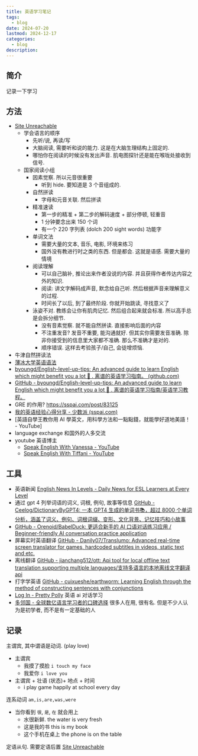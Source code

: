 ```yaml
---
title: 英语学习笔记
tags:
  - blog
date: 2024-07-20
lastmod: 2024-12-17
categories:
  - blog
description: 
---
```


## 简介

记录一下学习

## 方法

- [Site Unreachable](https://www.youtube.com/watch?v=jRxdlguhSzk)
    - 学会语言的顺序
        - 先听/说, 再读/写
        - 大脑阅读, 需要听和说的能力. 这是在大脑生理结构上固定的.
        - 哪怕你在阅读的时候没有发出声音. 肌电图探针还是能在喉咙处接收到信号.
    - 国家阅读小组
        - 因素觉察. 所以元音很重要
            - 听到 hide. 要知道是 3 个音组成的.
        - 自然拼读
            - 字母和元音关联. 然后拼读
        - 精准速读
            - 第一步的精准 + 第二步的解码速度 + 部分停顿, 轻重音
            - 1 分钟要念出来 150 个词
            - 有一个 220 字列表 (dolch 200 sight words) 功能字
        - 单词文法
            - 需要大量的文本, 音乐, 电影, 环境来练习
            - 国外没有教进行时之类的东西. 但是都会. 这就是语感. 需要大量的情境
        - 阅读理解
            - 可以自己脑补, 推论出来作者没说的内容. 并且获得作者传达内容之外的知识.
            - 阅读: 讲文字解码成声音, 默念给自己听. 然后根据声音来理解意义的过程.
            - 时间长了以后, 到了最终阶段. 你就开始跳读, 寻找意义了
        - 泳姿不对. 教练会让你有肌肉记忆. 然后组合起来就会标准. 所以高手总是会拆分细节.
            - 没有音素觉察. 就不能自然拼读. 直接影响后面的内容
            - 不注重发音?  发音不重要, 能沟通就好. 但其实你需要发音准确. 除非你接受到的信息里大家都不准确. 那么不准确才是对的.
            - 顺序错误. 这样去考验孩子/自己, 会徒增烦恼.
- 牛津自然拼读法
- [薄冰大学英语语法](https://oldwestenglish.github.io/grammar/#/)
- [byoungd/English-level-up-tips: An advanced guide to learn English which might benefit you a lot 🎉 . 离谱的英语学习指南。 (github.com)](https://github.com/byoungd/English-level-up-tips)
- [GitHub - byoungd/English-level-up-tips: An advanced guide to learn English which might benefit you a lot 🎉 . 离谱的英语学习指南/英语学习教程。](https://github.com/byoungd/English-level-up-tips)
- GRE 的作用?  https://sspai.com/post/83125
- [我的英语经验心得分享 - 少数派 (sspai.com)](https://sspai.com/post/83414)
- [英語自學王教你用 AI 學英文，用科學方法和一點點錢，就能學好道地美語！ - YouTube]
- language exchange 和国外的人多交流
- youtube 英语博主
    - [Speak English With Vanessa - YouTube](https://youtube.com/@SpeakEnglishWithVanessa?si=v62J2hcJUltErmWE)
    - [Speak English With Tiffani - YouTube](https://youtube.com/@SpeakEnglishWithTiffani?si=WcUWvIfHFdbgiCtk)

## 工具

- 英语新闻 [English News In Levels - Daily News for ESL Learners at Every Level](https://englishnewsinlevels.com/)
- 通过 gpt 4 列举词语的词义, 词根, 例句, 故事等信息 [GitHub - Ceelog/DictionaryByGPT4: 一本 GPT4 生成的单词书📚，超过 8000 个单词分析，涵盖了词义、例句、词根词缀、变形、文化背景、记忆技巧和小故事](https://github.com/Ceelog/DictionaryByGPT4)
- [GitHub - Orenoid/BabelDuck: 更适合新手的 AI 口语对话练习应用 / Beginner-friendly AI conversation practice application](https://github.com/Orenoid/BabelDuck)
- 屏幕实时英语翻译 [GitHub - Danily07/Translumo: Advanced real-time screen translator for games, hardcoded subtitles in videos, static text and etc.](https://github.com/Danily07/Translumo)
- 离线翻译 [GitHub - jianchang512/ott: Api tool for local offline text translation supporting multiple languages/支持多语言的本地离线文字翻译api](https://github.com/jianchang512/ott)
- 打字学英语 [GitHub - cuixueshe/earthworm: Learning English through the method of constructing sentences with conjunctions](https://github.com/cuixueshe/earthworm)
- [Log In - Pretty Polly](https://www.prettypolly.app/login) 英语 ai 对话学习
- [多邻国 - 全球数亿语言学习者的口碑选择](https://www.duolingo.cn/) 很多人在用, 很有名. 但是不少人认为是初学者, 而不是有一定基础的人

## 记录

主谓宾, 其中谓语是动词. (play love)

- 主谓宾
    - 我摸了摸脸 `i touch my face`
    - 我爱你 `i love you`
- 主谓宾 + 壮语 (状态)+ 地点 + 时间
    - i play game happily at school every day

连系动词 `am,is,are,was,were`

- 当你看到 `很`, `是`, `在` 就会用上
    - 水很新鲜. the water is very fresh
    - 这是我的书 this is my book
    - 这个手机在桌上 the phone is on the table

定语从句. 需要定语后置 [Site Unreachable](https://www.douyin.com/user/MS4wLjABAAAAkzRrxX4E3Wwb848uhVeVFyhn5x418gcxv6LQ1XFhNJ0?modal_id=7392838833076800804&relation=0&vid=7385866925277990180)
